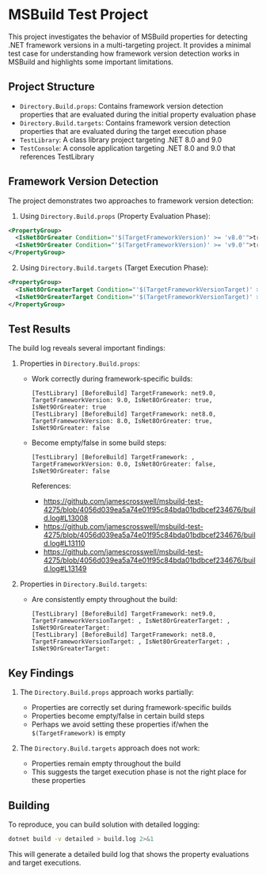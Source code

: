 # MSBuild Test Project

This project investigates the behavior of MSBuild properties for detecting .NET framework versions in a multi-targeting project. It provides a minimal test case for understanding how framework version detection works in MSBuild and highlights some important limitations.

## Project Structure

- `Directory.Build.props`: Contains framework version detection properties that are evaluated during the initial property evaluation phase
- `Directory.Build.targets`: Contains framework version detection properties that are evaluated during the target execution phase
- `TestLibrary`: A class library project targeting .NET 8.0 and 9.0
- `TestConsole`: A console application targeting .NET 8.0 and 9.0 that references TestLibrary

## Framework Version Detection

The project demonstrates two approaches to framework version detection:

1. Using `Directory.Build.props` (Property Evaluation Phase):
```xml
<PropertyGroup>
  <IsNet8OrGreater Condition="'$(TargetFrameworkVersion)' >= 'v8.0'">true</IsNet8OrGreater>
  <IsNet9OrGreater Condition="'$(TargetFrameworkVersion)' >= 'v9.0'">true</IsNet9OrGreater>
</PropertyGroup>
```

2. Using `Directory.Build.targets` (Target Execution Phase):
```xml
<PropertyGroup>
  <IsNet8OrGreaterTarget Condition="'$(TargetFrameworkVersionTarget)' >= 'v8.0'">true</IsNet8OrGreaterTarget>
  <IsNet9OrGreaterTarget Condition="'$(TargetFrameworkVersionTarget)' >= 'v9.0'">true</IsNet9OrGreaterTarget>
</PropertyGroup>
```

## Test Results

The build log reveals several important findings:

1. Properties in `Directory.Build.props`:
   - Work correctly during framework-specific builds:
     ```
     [TestLibrary] [BeforeBuild] TargetFramework: net9.0, TargetFrameworkVersion: 9.0, IsNet8OrGreater: true, IsNet9OrGreater: true
     [TestLibrary] [BeforeBuild] TargetFramework: net8.0, TargetFrameworkVersion: 8.0, IsNet8OrGreater: true, IsNet9OrGreater: false
     ```
   - Become empty/false in some build steps:
     ```
     [TestLibrary] [BeforeBuild] TargetFramework: , TargetFrameworkVersion: 0.0, IsNet8OrGreater: false, IsNet9OrGreater: false
     ```

     References:
        - https://github.com/jamescrosswell/msbuild-test-4275/blob/4056d039ea5a74e01f95c84bda01bdbcef234676/build.log#L13008
        -  https://github.com/jamescrosswell/msbuild-test-4275/blob/4056d039ea5a74e01f95c84bda01bdbcef234676/build.log#L13110
        - https://github.com/jamescrosswell/msbuild-test-4275/blob/4056d039ea5a74e01f95c84bda01bdbcef234676/build.log#L13149

2. Properties in `Directory.Build.targets`:
   - Are consistently empty throughout the build:
     ```
     [TestLibrary] [BeforeBuild] TargetFramework: net9.0, TargetFrameworkVersionTarget: , IsNet8OrGreaterTarget: , IsNet9OrGreaterTarget: 
     [TestLibrary] [BeforeBuild] TargetFramework: net8.0, TargetFrameworkVersionTarget: , IsNet8OrGreaterTarget: , IsNet9OrGreaterTarget: 
     ```

## Key Findings

1. The `Directory.Build.props` approach works partially:
   - Properties are correctly set during framework-specific builds
   - Properties become empty/false in certain build steps
   - Perhaps we avoid setting these properties if/when the `$(TargetFramework)` is empty

2. The `Directory.Build.targets` approach does not work:
   - Properties remain empty throughout the build
   - This suggests the target execution phase is not the right place for these properties

## Building

To reproduce, you can build solution with detailed logging:

```bash
dotnet build -v detailed > build.log 2>&1
```

This will generate a detailed build log that shows the property evaluations and target executions. 
